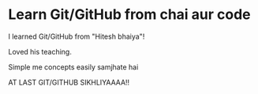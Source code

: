 # Learn Git/GitHub from chai aur code

 I learned Git/GitHub from "Hitesh bhaiya"!

 Loved his teaching.
 
 Simple me concepts easily samjhate hai 

 
 AT LAST GIT/GITHUB SIKHLIYAAAA!!